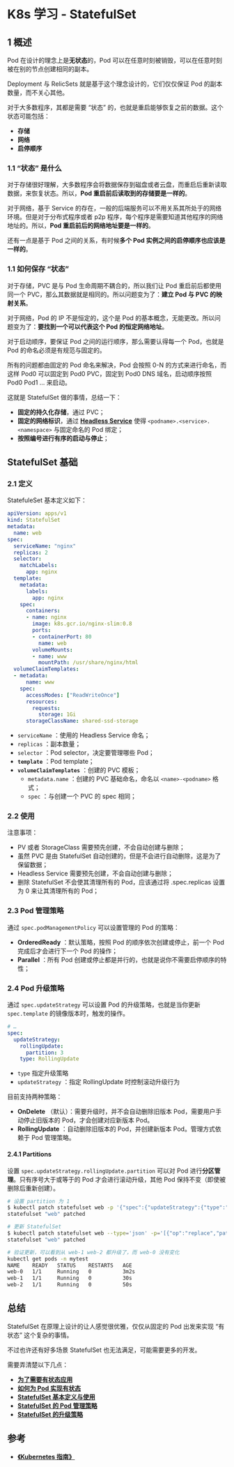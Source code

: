 # K8s 学习 - StatefulSet


## 1 概述
Pod 在设计的理念上是**无状态**的，Pod 可以在任意时刻被销毁，可以在任意时刻被在别的节点创建相同的副本。

Deployment 与 RelicSets 就是基于这个理念设计的，它们仅仅保证 Pod 的副本数量，而不关心其他。

对于大多数程序，其都是需要 “状态” 的，也就是重启能够恢复之前的数据。这个状态可能包括：
* **存储**
* **网络**
* **启停顺序**

### 1.1 “状态” 是什么
对于存储很好理解，大多数程序会将数据保存到磁盘或者云盘，而重启后重新读取数据，来恢复状态。所以，**Pod 重启前后读取到的存储要是一样的**。

对于网络，基于 Service 的存在，一般的后端服务可以不用关系其所处于的网络环境。但是对于分布式程序或者 p2p 程序，每个程序是需要知道其他程序的网络地址的。所以，**Pod 重启前后的网络地址要是一样的**。

还有一点是基于 Pod 之间的关系，有时候**多个 Pod 实例之间的启停顺序也应该是一样的**。

### 1.1 如何保存 “状态”
对于存储，PVC 是与 Pod 生命周期不耦合的，所以我们让 Pod 重启前后都使用同一个 PVC，那么其数据就是相同的。所以问题变为了：**建立 Pod 与 PVC 的映射关系**。

对于网络，Pod 的 IP 不是恒定的，这个是 Pod 的基本概念，无能更改。所以问题变为了：**要找到一个可以代表这个 Pod 的恒定网络地址**。

对于启动顺序，要保证 Pod 之间的运行顺序，那么需要认得每一个 Pod，也就是 Pod 的命名必须是有规范与固定的。

所有的问题都由固定的 Pod 命名来解决，Pod 会按照 0-N 的方式来进行命名，而这样 Pod0 可以固定到 Pod0 PVC，固定到 Pod0 DNS 域名，启动顺序按照 Pod0 Pod1 … 来启动。

这就是 StatefulSet 做的事情，总结一下：
* **固定的持久化存储**，通过 PVC；
* **固定的网络标识**，通过 [**Headless Service**](http://kanshiori.cn/posts/cloud_computing/k8s_learning/service-%E5%AD%A6%E4%B9%A0/#5-headless-service) 使得 `<podname>.<service>.<namespace>` 与固定命名的 Pod 绑定；
* **按照编号进行有序的启动与停止**；

##  StatefulSet 基础

### 2.1 定义
StatefuleSet 基本定义如下：
```yaml
apiVersion: apps/v1
kind: StatefulSet
metadata:
  name: web
spec:
  serviceName: "nginx"
  replicas: 2
  selector:
    matchLabels:
      app: nginx
  template:
    metadata:
      labels:
        app: nginx
    spec:
      containers:
      - name: nginx
        image: k8s.gcr.io/nginx-slim:0.8
        ports:
        - containerPort: 80
          name: web
        volumeMounts:
        - name: www
          mountPath: /usr/share/nginx/html
  volumeClaimTemplates:
  - metadata:
      name: www
    spec:
      accessModes: ["ReadWriteOnce"]
      resources:
        requests:
          storage: 1Gi
      storageClassName: shared-ssd-storage
```
* `serviceName` ：使用的 Headless Service 命名；
* `replicas` ：副本数量；
* `selector` ：Pod selector，决定要管理哪些 Pod；
* **`template`** ：Pod template；
* **`volumeClaimTemplates`** ：创建的 PVC 模板；
  * `metadata.name` ：创建的 PVC 基础命名，命名以 `<name>-<podname>` 格式；
  * `spec` ：与创建一个 PVC 的 spec 相同；

### 2.2 使用
注意事项：
* PV 或者 StorageClass 需要预先创建，不会自动创建与删除；
* 虽然 PVC 是由 StatefulSet 自动创建的，但是不会进行自动删除，这是为了保留数据；
* Headless Service 需要预先创建，不会自动创建与删除；
* 删除 StatefulSet 不会使其清理所有的 Pod，应该通过将 .spec.replicas 设置为 0 来让其清理所有的 Pod；

### 2.3 Pod 管理策略
通过 `spec.podManagementPolicy` 可以设置管理的 Pod 的策略：
* **OrderedReady** ：默认策略，按照 Pod 的顺序依次创建或停止，前一个 Pod 完成后才会进行下一个 Pod 的操作；
* **Parallel** ：所有 Pod 创建或停止都是并行的，也就是说你不需要启停顺序的特性；

### 2.4 Pod 升级策略
通过 `spec.updateStrategy` 可以设置 Pod 的升级策略，也就是当你更新 `spec.template` 的镜像版本时，触发的操作。
```yaml
# …
spec:
  updateStrategy:
    rollingUpdate:
      partition: 3
    type: RollingUpdate
```
* `type` 指定升级策略
* `updateStrategy` ：指定 RollingUpdate 时控制滚动升级行为

目前支持两种策略：
* **OnDelete** （默认）：需要升级时，并不会自动删除旧版本 Pod，需要用户手动停止旧版本的 Pod，才会创建对应新版本 Pod。
* **RollingUpdate** ：自动删除旧版本的 Pod，并创建新版本 Pod。管理方式依赖于 Pod 管理策略。

#### 2.4.1 Partitions
设置 `spec.updateStrategy.rollingUpdate.partition` 可以对 Pod 进行**分区管理**。只有序号大于或等于的 Pod 才会进行滚动升级，其他 Pod 保持不变（即使被删除后重新创建）。
```bash
# 设置 partition 为 1
$ kubectl patch statefulset web -p '{"spec":{"updateStrategy":{"type":"RollingUpdate","rollingUpdate":{"partition":3}}}}'
statefulset "web" patched

# 更新 StatefulSet
$ kubectl patch statefulset web --type='json' -p='[{"op":"replace","path":"/spec/template/spec/containers/0/image","value":"gcr.io/google_containers/nginx-slim:0.7"}]'
statefulset "web" patched

# 验证更新，可以看到从 web-1 web-2 都升级了，而 web-0 没有变化
kubectl get pods -n mytest
NAME    READY   STATUS    RESTARTS   AGE
web-0   1/1     Running   0          3m2s
web-1   1/1     Running   0          30s
web-2   1/1     Running   0          50s
```

## 总结
StatefulSet 在原理上设计的让人感觉很优雅，仅仅从固定的 Pod 出发来实现 “有状态” 这个复杂的事情。

不过也许还有好多场景 StatefulSet 也无法满足，可能需要更多的开发。

需要弄清楚以下几点：
* [**为了需要有状态应用**](#1.1-“状态”是什么)
* [**如何为 Pod 实现有状态**](#1.1-如何保存“状态”)
* [**StatefulSet 基本定义与使用**](#2.1-定义)
* [**StatefulSet 的 Pod 管理策略**](#2.3-Pod-管理策略)
* [**StatefulSet 的升级策略**](#2.4-Pod-升级策略)

## 参考
* [**《Kubernetes 指南》**](https://kubernetes.feisky.xyz/concepts/objects/statefulset)

